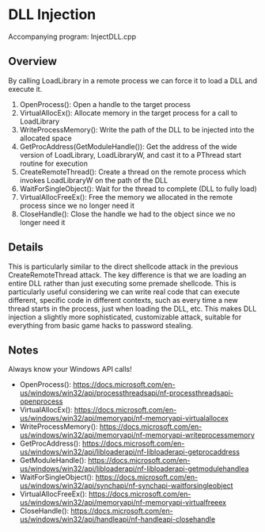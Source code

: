 # DLL Injection

Accompanying program: InjectDLL.cpp

## Overview

By calling LoadLibrary in a remote process we can force it to load a DLL and execute it.

1. OpenProcess(): Open a handle to the target process
2. VirtualAllocEx(): Allocate memory in the target process for a call to LoadLibrary
3. WriteProcessMemory(): Write the path of the DLL to be injected into the allocated space
4. GetProcAddress(GetModuleHandle()): Get the address of the wide version of LoadLibrary, LoadLibraryW, and cast it to a PThread start routine for execution
5. CreateRemoteThread(): Create a thread on the remote process which invokes LoadLibraryW on the path of the DLL
6. WaitForSingleObject(): Wait for the thread to complete (DLL to fully load)
7. VirtualAllocFreeEx(): Free the memory we allocated in the remote process since we no longer need it
8. CloseHandle(): Close the handle we had to the object since we no longer need it

## Details

This is particularly similar to the direct shellcode attack in the previous CreateRemoteThread attack.
The key difference is that we are loading an entire DLL rather than just executing some premade shellcode.
This is particularly useful considering we can write real code that can execute different, specific code in different contexts, such as every time a new thread starts in the process, just when loading the DLL, etc.
This makes DLL injection a slightly more sophisticated, customizable attack, suitable for everything from basic game hacks to password stealing.

## Notes

Always know your Windows API calls!
- OpenProcess(): https://docs.microsoft.com/en-us/windows/win32/api/processthreadsapi/nf-processthreadsapi-openprocess
- VirtualAllocEx(): https://docs.microsoft.com/en-us/windows/win32/api/memoryapi/nf-memoryapi-virtualallocex
- WriteProcessMemory(): https://docs.microsoft.com/en-us/windows/win32/api/memoryapi/nf-memoryapi-writeprocessmemory
- GetProcAddress(): https://docs.microsoft.com/en-us/windows/win32/api/libloaderapi/nf-libloaderapi-getprocaddress
- GetModuleHandle(): https://docs.microsoft.com/en-us/windows/win32/api/libloaderapi/nf-libloaderapi-getmodulehandlea
- WaitForSingleObject(): https://docs.microsoft.com/en-us/windows/win32/api/synchapi/nf-synchapi-waitforsingleobject
- VirtualAllocFreeEx(): https://docs.microsoft.com/en-us/windows/win32/api/memoryapi/nf-memoryapi-virtualfreeex
- CloseHandle(): https://docs.microsoft.com/en-us/windows/win32/api/handleapi/nf-handleapi-closehandle